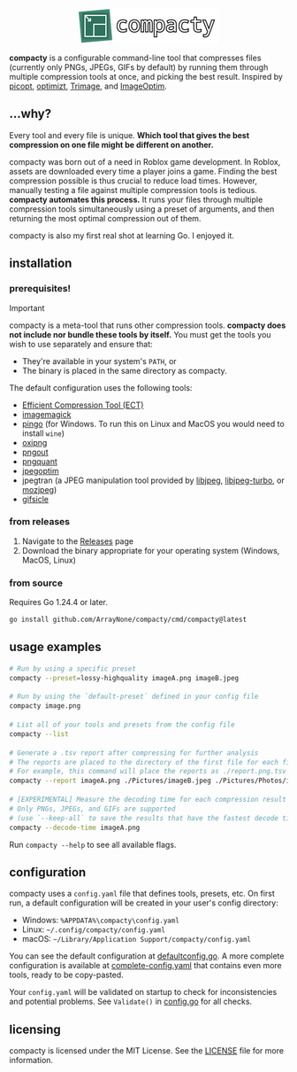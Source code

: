 <div align="center">
  <img src="./compacty-icon.png" width="256" height="64" alt=""/>
</div>

**compacty** is a configurable command-line tool that compresses files (currently only PNGs, JPEGs, GIFs by default) by running them through multiple compression tools at once, and picking the best result. Inspired by [picopt](https://github.com/ajslater/picopt/), [optimizt](https://github.com/343dev/optimizt/), [Trimage](https://github.com/Kilian/Trimage), and [ImageOptim](https://github.com/ImageOptim/ImageOptim).

## ...why?
Every tool and every file is unique. **Which tool that gives the best compression on one file might be different on another.**

compacty was born out of a need in Roblox game development. In Roblox, assets are downloaded every time a player joins a game. Finding the best compression possible is thus crucial to reduce load times. However, manually testing a file against multiple compression tools is tedious. **compacty automates this process.** It runs your files through multiple compression tools simultaneously using a preset of arguments, and then returning the most optimal compression out of them.

compacty is also my first real shot at learning Go. I enjoyed it.

## installation

### prerequisites!
> [!IMPORTANT]
> compacty is a meta-tool that runs other compression tools. **compacty does not include nor bundle these tools by itself.** You must get the tools you wish to use separately and ensure that:
> - They're available in your system's `PATH`, or
> - The binary is placed in the same directory as compacty.

The default configuration uses the following tools:
- [Efficient Compression Tool (ECT)](https://github.com/fhanau/Efficient-Compression-Tool/)
- [imagemagick](https://imagemagick.org/)
- [pingo](https://css-ig.net/pingo/) (for Windows. To run this on Linux and MacOS you would need to install `wine`)
- [oxipng](https://github.com/shssoichiro/oxipng/)
- [pngout](http://www.advsys.net/ken/utils.html)
- [pngquant](https://pngquant.org/)
- [jpegoptim](https://github.com/tjko/jpegoptim/)
- jpegtran (a JPEG manipulation tool provided by [libjpeg](https://jpegclub.org/reference/reference-sources/), [libjpeg-turbo](https://github.com/libjpeg-turbo/libjpeg-turbo), or [mozjpeg](https://github.com/mozilla/mozjpeg/))
- [gifsicle](http://www.lcdf.org/gifsicle/)

### from releases
1. Navigate to the [Releases](https://github.com/ArrayNone/compacty/releases/) page
2. Download the binary appropriate for your operating system (Windows, MacOS, Linux)

### from source
Requires Go 1.24.4 or later.
```bash
go install github.com/ArrayNone/compacty/cmd/compacty@latest
```

## usage examples

```bash
# Run by using a specific preset
compacty --preset=lossy-highquality imageA.png imageB.jpeg

# Run by using the `default-preset` defined in your config file
compacty image.png

# List all of your tools and presets from the config file
compacty --list

# Generate a .tsv report after compressing for further analysis
# The reports are placed to the directory of the first file for each file format
# For example, this command will place the reports as ./report.png.tsv and ./Pictures/report.jpeg.tsv 
compacty --report imageA.png ./Pictures/imageB.jpeg ./Pictures/Photos/imageC.jpeg

# [EXPERIMENTAL] Measure the decoding time for each compression result using Go's native binaries 
# Only PNGs, JPEGs, and GIFs are supported
# (use `--keep-all` to save the results that have the fastest decode time)
compacty --decode-time imageA.png
```

Run `compacty --help` to see all available flags.

## configuration
compacty uses a `config.yaml` file that defines tools, presets, etc. On first run, a default configuration will be created in your user's config directory:
- Windows: `%APPDATA%\compacty\config.yaml`
- Linux: `~/.config/compacty/config.yaml`
- macOS: `~/Library/Application Support/compacty/config.yaml`

You can see the default configuration at [defaultconfig.go](./internal/config/defaultconfig.go). A more complete configuration is available at [complete-config.yaml](./complete-config.yaml) that contains even more tools, ready to be copy-pasted.

Your `config.yaml` will be validated on startup to check for inconsistencies and potential problems. See `Validate()` in [config.go](./internal/config/config.go) for all checks.

## licensing
compacty is licensed under the MIT License. See the [LICENSE](./LICENSE) file for more information.
